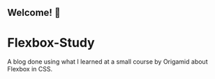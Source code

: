 ## Welcome! 👋
# Flexbox-Study
A blog done using what I learned at a small course by Origamid about Flexbox in CSS.
